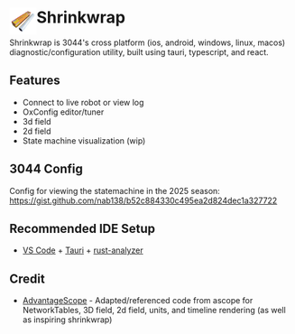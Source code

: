 # <img align="left" src="/icons/shrinkwrap-icon.png" width="48">Shrinkwrap

Shrinkwrap is 3044's cross platform (ios, android, windows, linux, macos) diagnostic/configuration utility, built using tauri, typescript, and react.

## Features

- Connect to live robot or view log
- OxConfig editor/tuner
- 3d field
- 2d field
- State machine visualization (wip)

## 3044 Config

Config for viewing the statemachine in the 2025 season: https://gist.github.com/nab138/b52c884330c495ea2d824dec1a327722

## Recommended IDE Setup

- [VS Code](https://code.visualstudio.com/) + [Tauri](https://marketplace.visualstudio.com/items?itemName=tauri-apps.tauri-vscode) + [rust-analyzer](https://marketplace.visualstudio.com/items?itemName=rust-lang.rust-analyzer)

## Credit

- [AdvantageScope](https://github.com/Mechanical-Advantage/AdvantageScope) - Adapted/referenced code from ascope for NetworkTables, 3D field, 2d field, units, and timeline rendering (as well as inspiring shrinkwrap)
